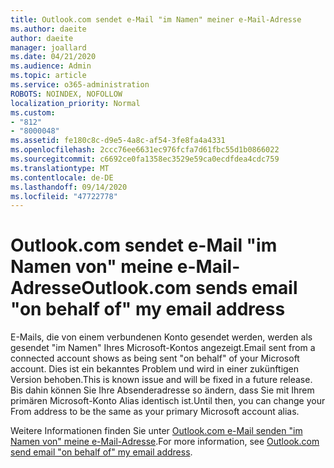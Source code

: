 ```yaml
---
title: Outlook.com sendet e-Mail "im Namen" meiner e-Mail-Adresse
ms.author: daeite
author: daeite
manager: joallard
ms.date: 04/21/2020
ms.audience: Admin
ms.topic: article
ms.service: o365-administration
ROBOTS: NOINDEX, NOFOLLOW
localization_priority: Normal
ms.custom:
- "812"
- "8000048"
ms.assetid: fe180c8c-d9e5-4a8c-af54-3fe8fa4a4331
ms.openlocfilehash: 2ccc76ee6631ec976fcfa7d61fbc55d1b0866022
ms.sourcegitcommit: c6692ce0fa1358ec3529e59ca0ecdfdea4cdc759
ms.translationtype: MT
ms.contentlocale: de-DE
ms.lasthandoff: 09/14/2020
ms.locfileid: "47722778"
---
```

# <a name="outlookcom-sends-email-on-behalf-of-my-email-address"></a><span data-ttu-id="c367c-102">Outlook.com sendet e-Mail "im Namen von" meine e-Mail-Adresse</span><span class="sxs-lookup"><span data-stu-id="c367c-102">Outlook.com sends email "on behalf of" my email address</span></span>

<span data-ttu-id="c367c-103">E-Mails, die von einem verbundenen Konto gesendet werden, werden als gesendet "im Namen" Ihres Microsoft-Kontos angezeigt.</span><span class="sxs-lookup"><span data-stu-id="c367c-103">Email sent from a connected account shows as being sent "on behalf" of your Microsoft account.</span></span> <span data-ttu-id="c367c-104">Dies ist ein bekanntes Problem und wird in einer zukünftigen Version behoben.</span><span class="sxs-lookup"><span data-stu-id="c367c-104">This is known issue and will be fixed in a future release.</span></span> <span data-ttu-id="c367c-105">Bis dahin können Sie Ihre Absenderadresse so ändern, dass Sie mit Ihrem primären Microsoft-Konto Alias identisch ist.</span><span class="sxs-lookup"><span data-stu-id="c367c-105">Until then, you can change your From address to be the same as your primary Microsoft account alias.</span></span>
  
<span data-ttu-id="c367c-106">Weitere Informationen finden Sie unter [Outlook.com e-Mail senden "im Namen von" meine e-Mail-Adresse](https://support.office.com/article/2c2b4d9f-0203-42c6-b2d2-b8aba1386e75?wt.mc_id=Office_Outlook_com_Alchemy).</span><span class="sxs-lookup"><span data-stu-id="c367c-106">For more information, see [Outlook.com send email "on behalf of" my email address](https://support.office.com/article/2c2b4d9f-0203-42c6-b2d2-b8aba1386e75?wt.mc_id=Office_Outlook_com_Alchemy).</span></span>
